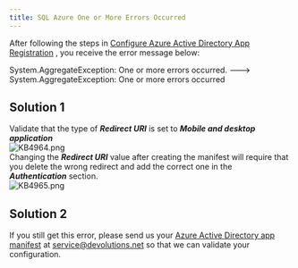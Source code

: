 ```yaml
---
title: SQL Azure One or More Errors Occurred
---
```

After following the steps in [Configure Azure Active Directory App Registration](https://help.remotedesktopmanager.com/datasources_advanced_sqlazure_configureappregistration.html) , you receive the error message below:  

System.AggregateException: One or more errors occurred. ---> System.AggregateException: One or more errors occurred
## Solution 1
Validate that the type of ***Redirect URI*** is set to ***Mobile and desktop application***  
![KB4964.png](/img/en/kb/KB4964.png)  
Changing the ***Redirect URI*** value after creating the manifest will require that you delete the wrong redirect and add the correct one in the ***Authentication*** section.  
![KB4965.png](/img/en/kb/KB4965.png)
## Solution 2
If you still get this error, please send us your [Azure Active Directory app manifest](https://docs.microsoft.com/en-us/azure/active-directory/develop/reference-app-manifest) at [service@devolutions.net](mailto:service@devolutions.net) so that we can validate your configuration.
